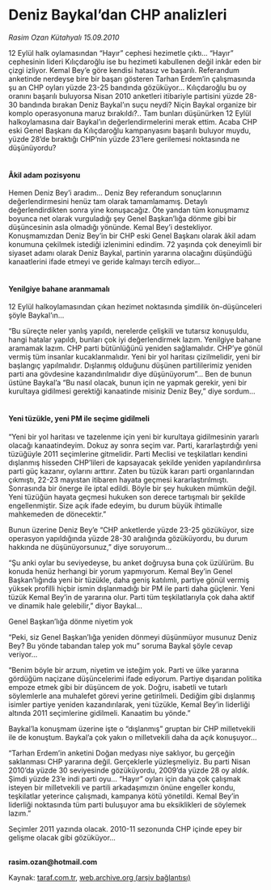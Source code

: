 # Deniz Baykal’dan CHP analizleri 

*Rasim Ozan Kütahyalı 15.09.2010*

<div class="yazi"><p>12 Eylül halk oylamasından “Hayır” cephesi hezimetle çıktı... “Hayır” cephesinin lideri Kılıçdaroğlu ise bu hezimeti kabullenen değil inkâr eden bir çizgi izliyor. Kemal Bey’e göre kendisi hatasız ve başarılı. Referandum anketinde nerdeyse bire bir başarı gösteren Tarhan Erdem’in çalışmasında şu an CHP oyları yüzde 23-25 bandında gözüküyor... Kılıçdaroğlu bu oy oranını başarılı buluyorsa Nisan 2010 anketleri itibariyle partisini yüzde 28-30 bandında bırakan Deniz Baykal’ın suçu neydi? Niçin Baykal organize bir komplo operasyonuna maruz bırakıldı?.. Tam bunları düşünürken 12 Eylül halkoylamasına dair Baykal’ın değerlendirmelerini merak ettim. Acaba CHP eski Genel Başkanı da Kılıçdaroğlu kampanyasını başarılı buluyor muydu, yüzde 28’de bıraktığı CHP’nin yüzde 23’lere gerilemesi noktasında ne düşünüyordu? </p>
<h4><br/>Âkil adam pozisyonu </h4>
<p>Hemen Deniz Bey’i aradım... Deniz Bey referandum sonuçlarının değerlendirmesini henüz tam olarak tamamlamamış. Detaylı değerlendirdikten sonra yine konuşacağız. Öte yandan tüm konuşmamız boyunca net olarak vurguladığı şey Genel Başkan’lığa dönme gibi bir düşüncesinin asla olmadığı yönünde. Kemal Bey’i destekliyor. Konuşmamızdan Deniz Bey’in bir CHP eski Genel Başkanı olarak âkil adam konumuna çekilmek istediği izlenimini edindim. 72 yaşında çok deneyimli bir siyaset adamı olarak Deniz Baykal, partinin yararına olacağını düşündüğü kanaatlerini ifade etmeyi ve geride kalmayı tercih ediyor... </p>
<h4><br/>Yenilgiye bahane aranmamalı </h4>
<p>12 Eylül halkoylamasından çıkan hezimet noktasında şimdilik ön-düşünceleri şöyle Baykal’ın... </p>
<p>“Bu süreçte neler yanlış yapıldı, nerelerde çelişkili ve tutarsız konuşuldu, hangi hatalar yapıldı, bunları çok iyi değerlendirmek lazım. Yenilgiye bahane aramamak lazım. CHP parti bütünlüğünü yeniden sağlamalıdır. CHP’ye gönül vermiş tüm insanlar kucaklanmalıdır. Yeni bir yol haritası çizilmelidir, yeni bir başlangıç yapılmalıdır. Dışlanmış olduğunu düşünen partililerimiz yeniden parti ana gövdesine kazandırılmalıdır diye düşünüyorum”... Ben de bunun üstüne Baykal’a “Bu nasıl olacak, bunun için ne yapmak gerekir, yeni bir kurultaya gidilmesi gerektiği kanaatinde misiniz Deniz Bey,” diye sordum... </p>
<h4><br/>Yeni tüzükle, yeni PM ile seçime gidilmeli </h4>
<p>“Yeni bir yol haritası ve tazelenme için yeni bir kurultaya gidilmesinin yararlı olacağı kanaatindeyim. Dokuz ay sonra seçim var. Parti, kararlaştırdığı yeni tüzüğüyle 2011 seçimlerine gitmelidir. Parti Meclisi ve teşkilatları kendini dışlanmış hisseden CHP’lileri de kapsayacak şekilde yeniden yapılandırılırsa parti güç kazanır, oylarını arttırır. Zaten bu tüzük kararı parti organlarından çıkmıştı, 22-23 mayıstan itibaren hayata geçmesi kararlaştırılmıştı. Sonrasında bir önerge ile iptal edildi. Böyle bir şey hukuken mümkün değil. Yeni tüzüğün hayata geçmesi hukuken son derece tartışmalı bir şekilde engellenmiştir. Size açık ifade edeyim, bu durum büyük ihtimalle mahkemeden de dönecektir.” </p>
<p>Bunun üzerine Deniz Bey’e “CHP anketlerde yüzde 23-25 gözüküyor, size operasyon yapıldığında yüzde 28-30 aralığında gözüküyordu, bu durum hakkında ne düşünüyorsunuz,” diye soruyorum... </p>
<p>“Şu anki oylar bu seviyedeyse, bu anket doğruysa buna çok üzülürüm. Bu konuda henüz herhangi bir yorum yapmıyorum. Kemal Bey’in Genel Başkan’lığında yeni bir tüzükle, daha geniş katılımlı, partiye gönül vermiş yüksek profilli hiçbir ismin dışlanmadığı bir PM ile parti daha güçlenir. Yeni tüzük Kemal Bey’in de yararına olur. Parti tüm teşkilatlarıyla çok daha aktif ve dinamik hale gelebilir,” diyor Baykal... </p>
<p>Genel Başkan’lığa dönme niyetim yok </p>
<p>“Peki, siz Genel Başkan’lığa yeniden dönmeyi düşünmüyor musunuz Deniz Bey? Bu yönde tabandan talep yok mu” soruma Baykal şöyle cevap veriyor... </p>
<p>“Benim böyle bir arzum, niyetim ve isteğim yok. Parti ve ülke yararına gördüğüm naçizane düşüncelerimi ifade ediyorum. Partiye dışarıdan politika empoze etmek gibi bir düşüncem de yok. Doğru, isabetli ve tutarlı söylemlerle ana muhalefet görevi yerine getirilmeli. Dediğim gibi dışlanmış isimler partiye yeniden kazandırılarak, yeni tüzükle, Kemal Bey’in liderliği altında 2011 seçimlerine gidilmeli. Kanaatim bu yönde.” </p>
<p>Baykal’la konuşmam üzerine işte o “dışlanmış” gruptan bir CHP milletvekili ile de konuştum. Baykal’a çok yakın o milletvekili daha da açık konuşuyor... </p>
<p>“Tarhan Erdem’in anketini Doğan medyası niye saklıyor, bu gerçeğin saklanması CHP yararına değil. Gerçeklerle yüzleşmeliyiz. Bu parti Nisan 2010’da yüzde 30 seviyesinde gözüküyordu, 2009’da yüzde 28 oy aldık. Şimdi yüzde 23’e indi parti oyu... “Hayır” oyları için daha çok çalışmak isteyen bir milletvekili ve partili arkadaşımızın önüne engeller kondu, teşkilatlar yeterince çalışmadı, kampanya kötü yönetildi. Kemal Bey’in liderliği noktasında tüm parti buluşuyor ama bu eksiklikleri de söylemek lazım.”</p>
<p>Seçimler 2011 yazında olacak. 2010-11 sezonunda CHP içinde epey bir gelişme olacak gibi gözüküyor...</p>
<p><b><br/>rasim.ozan@hotmail.com</b></p></div>

Kaynak: [taraf.com.tr](http://www.taraf.com.tr:80/rasim-ozan-kutahyali/makale-deniz-baykal-dan-chp-analizleri.htm), [web.archive.org (arşiv bağlantısı)](http://web.archive.org/web/20100917062302/http://www.taraf.com.tr:80/rasim-ozan-kutahyali/makale-deniz-baykal-dan-chp-analizleri.htm)
